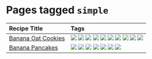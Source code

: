 # Pages tagged `simple`

|Recipe Title|Tags
|:---|:---|
|[Banana Oat Cookies](../recipes/bananaoatcookies.md)|[![](https://img.shields.io/badge/tag-baked-c5d714)](tags/baked.md) [![](https://img.shields.io/badge/tag-chocolate-a168f4)](tags/chocolate.md) [![](https://img.shields.io/badge/tag-coffee-e2851f)](tags/coffee.md) [![](https://img.shields.io/badge/tag-easy-72fcc)](tags/easy.md) [![](https://img.shields.io/badge/tag-great-0fcaa)](tags/great.md) [![](https://img.shields.io/badge/tag-healthy-7ca620)](tags/healthy.md) [![](https://img.shields.io/badge/tag-simple-61717a)](tags/simple.md) [![](https://img.shields.io/badge/tag-snack-33b5de)](tags/snack.md) [![](https://img.shields.io/badge/tag-vegan-6f4790)](tags/vegan.md) [![](https://img.shields.io/badge/tag-vegetarian-473080)](tags/vegetarian.md)|
|[Banana Pancakes](../recipes/bananapancakes.md)|[![](https://img.shields.io/badge/tag-breakfast-48e52e)](tags/breakfast.md) [![](https://img.shields.io/badge/tag-fast-29a3fa)](tags/fast.md) [![](https://img.shields.io/badge/tag-fried-379a95)](tags/fried.md) [![](https://img.shields.io/badge/tag-healthy-7ca620)](tags/healthy.md) [![](https://img.shields.io/badge/tag-simple-61717a)](tags/simple.md) [![](https://img.shields.io/badge/tag-stovetop-9bf4b7)](tags/stovetop.md) [![](https://img.shields.io/badge/tag-vegetarian-473080)](tags/vegetarian.md)|